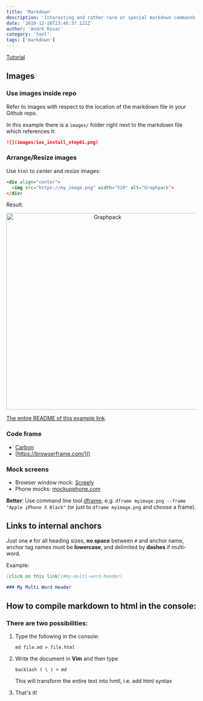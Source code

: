 ```yaml
---
title: 'Markdown'
description: 'Interesting and rather rare or special markdown commands'
date: '2019-12-28T23:46:37.121Z'
author: 'André Kovac'
category: 'tool'
tags: ['markdown']
---
```


[Tutorial](https://bitbucket.org/tutorials/markdowndemo/src/master/)

## Images

### Use images inside repo

Refer to images with respect to the location of the markdown file in your Github repo.

In this example there is a `images/` folder right next to the markdown file which references it:

```md
![](images/ios_install_step01.png)
```

### Arrange/Resize images

Use `html` to *center* and *resize* images:


```md
<div align="center">
  <img src="https://my_image.png" width="520" alt="Graphpack">
</div>

```

Result:

<div align="center">
  <img src="https://user-images.githubusercontent.com/5080854/47042315-3e426c80-d18b-11e8-941e-e193a339e3ee.png" width="520" alt="Graphpack">
</div>

[The entire README of this example link](https://raw.githubusercontent.com/glennreyes/graphpack/master/README.md).

### Code frame

- [Carbon](https://carbon.now.sh/)
- [https://browserframe.com/]()

### Mock screens

* Browser window mock: [Screely](https://www.screely.com/)
* Phone mocks: [mockupphone.com](https://mockuphone.com/)

**Better**: Use command line tool [dframe](https://github.com/c0bra/deviceframe), e.g. `dframe myimage.png --frame "Apple iPhone X Black"` (or just to `dframe myimage.png` and choose a frame).


## Links to internal anchors

Just one `#` for all heading sizes, **no space** between `#` and anchor name, anchor tag names must be **lowercase**, and delimited by **dashes** if multi-word.

Example:

```md
[click on this link](#my-multi-word-header)

### My Multi Word Header
```

## How to compile markdown to html in the console:

### There are two possibilities:

1. Type the following in the console:

	`md file.md > file.html`

2. Write the document in **Vim** and then type

	`backlash ( \ ) + md`

	This will transform the entire text into hmtl, i.e. add html syntax

3. That's it!